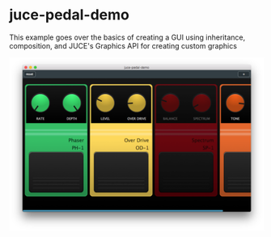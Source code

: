 # juce-pedal-demo

This example goes over the basics of creating a GUI using inheritance, composition, 
and JUCE's Graphics API for creating custom graphics

![pedal demo](https://github.com/nicole-alassandro/juce-pedal-demo/blob/master/demo.png)
